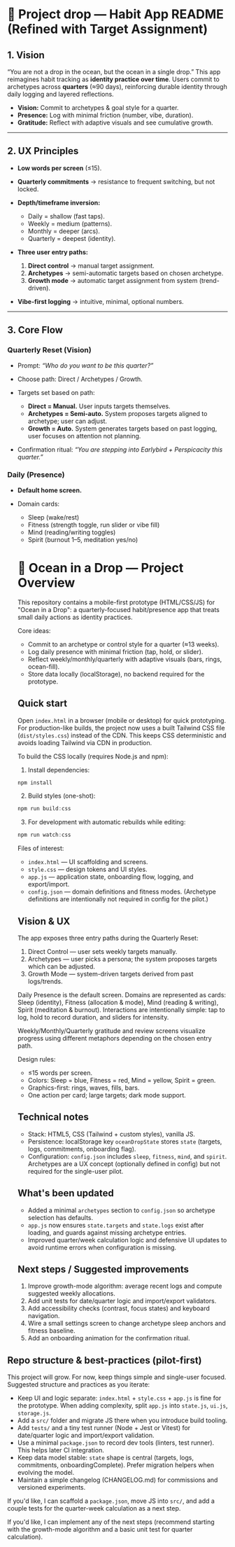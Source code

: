 # 🌊 Project drop — Habit App README (Refined with Target Assignment)

## 1. Vision

“You are not a drop in the ocean, but the ocean in a single drop.”
This app reimagines habit tracking as **identity practice over time**.
Users commit to archetypes across **quarters** (≈90 days), reinforcing durable identity through daily logging and layered reflections.

* **Vision:** Commit to archetypes & goal style for a quarter.
* **Presence:** Log with minimal friction (number, vibe, duration).
* **Gratitude:** Reflect with adaptive visuals and see cumulative growth.

---

## 2. UX Principles

* **Low words per screen** (≤15).
* **Quarterly commitments** → resistance to frequent switching, but not locked.
* **Depth/timeframe inversion:**

  * Daily = shallow (fast taps).
  * Weekly = medium (patterns).
  * Monthly = deeper (arcs).
  * Quarterly = deepest (identity).
* **Three user entry paths:**

  1. **Direct control** → manual target assignment.
  2. **Archetypes** → semi-automatic targets based on chosen archetype.
  3. **Growth mode** → automatic target assignment from system (trend-driven).
* **Vibe-first logging** → intuitive, minimal, optional numbers.

---

## 3. Core Flow

### **Quarterly Reset (Vision)**

* Prompt: *“Who do you want to be this quarter?”*
* Choose path: Direct / Archetypes / Growth.
* Targets set based on path:

  * **Direct = Manual.** User inputs targets themselves.
  * **Archetypes = Semi-auto.** System proposes targets aligned to archetype; user can adjust.
  * **Growth = Auto.** System generates targets based on past logging, user focuses on attention not planning.
* Confirmation ritual: *“You are stepping into Earlybird + Perspicacity this quarter.”*

### **Daily (Presence)**

* **Default home screen.**
* Domain cards:

  * Sleep (wake/rest)
  * Fitness (strength toggle, run slider or vibe fill)
  * Mind (reading/writing toggles)
  * Spirit (burnout 1–5, meditation yes/no)
  # 🌊 Ocean in a Drop — Project Overview

  This repository contains a mobile-first prototype (HTML/CSS/JS) for "Ocean in a Drop": a quarterly-focused habit/presence app that treats small daily actions as identity practices.

  Core ideas:
  - Commit to an archetype or control style for a quarter (≈13 weeks).
  - Log daily presence with minimal friction (tap, hold, or slider).
  - Reflect weekly/monthly/quarterly with adaptive visuals (bars, rings, ocean-fill).
  - Store data locally (localStorage), no backend required for the prototype.

  ## Quick start

  Open `index.html` in a browser (mobile or desktop) for quick prototyping. For production-like builds, the project now uses a built Tailwind CSS file (`dist/styles.css`) instead of the CDN. This keeps CSS deterministic and avoids loading Tailwind via CDN in production.

  To build the CSS locally (requires Node.js and npm):

  1. Install dependencies:

  ```powershell
  npm install
  ```

  2. Build styles (one-shot):

  ```powershell
  npm run build:css
  ```

  3. For development with automatic rebuilds while editing:

  ```powershell
  npm run watch:css
  ```

  Files of interest:
  - `index.html` — UI scaffolding and screens.
  - `style.css` — design tokens and UI styles.
  - `app.js` — application state, onboarding flow, logging, and export/import.
  - `config.json` — domain definitions and fitness modes. (Archetype definitions are intentionally not required in config for the pilot.)

  ## Vision & UX

  The app exposes three entry paths during the Quarterly Reset:

  1. Direct Control — user sets weekly targets manually.
  2. Archetypes — user picks a persona; the system proposes targets which can be adjusted.
  3. Growth Mode — system-driven targets derived from past logs/trends.

  Daily Presence is the default screen. Domains are represented as cards: Sleep (identity), Fitness (allocation & mode), Mind (reading & writing), Spirit (meditation & burnout). Interactions are intentionally simple: tap to log, hold to record duration, and sliders for intensity.

  Weekly/Monthly/Quarterly gratitude and review screens visualize progress using different metaphors depending on the chosen entry path.

  Design rules:
  - ≤15 words per screen.
  - Colors: Sleep = blue, Fitness = red, Mind = yellow, Spirit = green.
  - Graphics-first: rings, waves, fills, bars.
  - One action per card; large targets; dark mode support.

  ## Technical notes

  - Stack: HTML5, CSS (Tailwind + custom styles), vanilla JS.
  - Persistence: localStorage key `oceanDropState` stores `state` (targets, logs, commitments, onboarding flag).
  - Configuration: `config.json` includes `sleep`, `fitness`, `mind`, and `spirit`. Archetypes are a UX concept (optionally defined in config) but not required for the single-user pilot.

  ## What's been updated

  - Added a minimal `archetypes` section to `config.json` so archetype selection has defaults.
  - `app.js` now ensures `state.targets` and `state.logs` exist after loading, and guards against missing archetype entries.
  - Improved quarter/week calculation logic and defensive UI updates to avoid runtime errors when configuration is missing.

  ## Next steps / Suggested improvements

  1. Improve growth-mode algorithm: average recent logs and compute suggested weekly allocations.
  2. Add unit tests for date/quarter logic and import/export validators.
  3. Add accessibility checks (contrast, focus states) and keyboard navigation.
  4. Wire a small settings screen to change archetype sleep anchors and fitness baseline.
  5. Add an onboarding animation for the confirmation ritual.

## Repo structure & best-practices (pilot-first)

This project will grow. For now, keep things simple and single-user focused. Suggested structure and practices as you iterate:

- Keep UI and logic separate: `index.html` + `style.css` + `app.js` is fine for the prototype. When adding complexity, split `app.js` into `state.js`, `ui.js`, `storage.js`.
- Add a `src/` folder and migrate JS there when you introduce build tooling.
- Add `tests/` and a tiny test runner (Node + Jest or Vitest) for date/quarter logic and import/export validation.
- Use a minimal `package.json` to record dev tools (linters, test runner). This helps later CI integration.
- Keep data model stable: `state` shape is central (targets, logs, commitments, onboardingComplete). Prefer migration helpers when evolving the model.
- Maintain a simple changelog (CHANGELOG.md) for commissions and versioned experiments.

If you'd like, I can scaffold a `package.json`, move JS into `src/`, and add a couple tests for the quarter-week calculation as a next step.

  If you'd like, I can implement any of the next steps (recommend starting with the growth-mode algorithm and a basic unit test for quarter calculation).